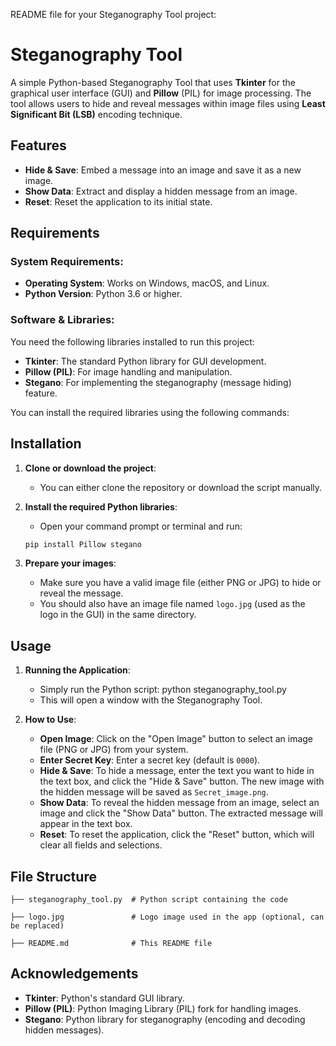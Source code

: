 README file for your Steganography Tool project:


# Steganography Tool

A simple Python-based Steganography Tool that uses **Tkinter** for the graphical user interface (GUI) and **Pillow** (PIL) for image processing.
The tool allows users to hide and reveal messages within image files using **Least Significant Bit (LSB)** encoding technique.

## Features

- **Hide & Save**: Embed a message into an image and save it as a new image.
- **Show Data**: Extract and display a hidden message from an image.
- **Reset**: Reset the application to its initial state.

## Requirements

### System Requirements:
- **Operating System**: Works on Windows, macOS, and Linux.
- **Python Version**: Python 3.6 or higher.

### Software & Libraries:
You need the following libraries installed to run this project:

- **Tkinter**: The standard Python library for GUI development.
- **Pillow (PIL)**: For image handling and manipulation.
- **Stegano**: For implementing the steganography (message hiding) feature.

You can install the required libraries using the following commands:

## Installation

1. **Clone or download the project**:
   - You can either clone the repository or download the script manually.

2. **Install the required Python libraries**:
   - Open your command prompt or terminal and run:
   ```bash
   pip install Pillow stegano
   ```

3. **Prepare your images**:
   - Make sure you have a valid image file (either PNG or JPG) to hide or reveal the message.
   - You should also have an image file named `logo.jpg` (used as the logo in the GUI) in the same directory.

## Usage

1. **Running the Application**:
   - Simply run the Python script:
   python steganography_tool.py
   - This will open a window with the Steganography Tool.

2. **How to Use**:
   - **Open Image**: Click on the "Open Image" button to select an image file (PNG or JPG) from your system.
   - **Enter Secret Key**: Enter a secret key (default is `0000`).
   - **Hide & Save**: To hide a message, enter the text you want to hide in the text box, and click the "Hide & Save" button. The new image with the hidden message will be saved as `Secret_image.png`.
   - **Show Data**: To reveal the hidden message from an image, select an image and click the "Show Data" button. The extracted message will appear in the text box.
   - **Reset**: To reset the application, click the "Reset" button, which will clear all fields and selections.

## File Structure

    ├── steganography_tool.py  # Python script containing the code
    
    ├── logo.jpg               # Logo image used in the app (optional, can be replaced)
    
    ├── README.md              # This README file

## Acknowledgements

- **Tkinter**: Python's standard GUI library.
- **Pillow (PIL)**: Python Imaging Library (PIL) fork for handling images.
- **Stegano**: Python library for steganography (encoding and decoding hidden messages).
  

